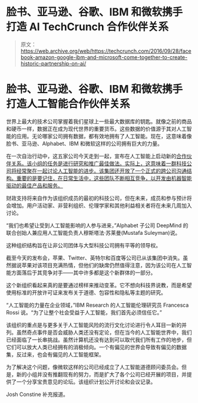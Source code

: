 # 脸书、亚马逊、谷歌、IBM 和微软携手打造 AI TechCrunch 合作伙伴关系

> 原文：<https://web.archive.org/web/https://techcrunch.com/2016/09/28/facebook-amazon-google-ibm-and-microsoft-come-together-to-create-historic-partnership-on-ai/>

# 脸书、亚马逊、谷歌、IBM 和微软携手打造人工智能合作伙伴关系

世界上最大的技术公司掌握着我们星球上一些最大数据库的钥匙。就像之前的商品和硬币一样，数据正在成为现代世界的重要货币。这些数据的价值源于其对人工智能的应用。无论哪家公司拥有数据，都有效地拥有了人工智能。现在，这意味着像脸书、亚马逊、Alphabet、IBM 和微软这样的公司拥有巨大的力量。

在一次自治行动中，这五家公司今天走到一起，宣布在人工智能上启动新的[合作伙伴关系。该小组的任务是进行研究和推广最佳做法。实际上，这意味着一群科技公司将经常聚在一起讨论人工智能的进步。该集团还开放了一个正式的跨公司沟通结构。重要的是要记住，在日常生活中，这些团队不断相互竞争，以开发由机器智能驱动的最佳产品和服务。](https://web.archive.org/web/20221117101140/http://www.partnershiponai.org/)

财政支持将来自作为该组织成员的最初的科技公司，但在未来，成员和参与预计将会增加。用户活动家、非营利组织、伦理学家和其他利益相关者将在未来几周加入讨论。

“我们也希望让受到人工智能影响的人参与进来，”Alphabet 子公司 DeepMind 的联合创始人兼应用人工智能负责人穆斯塔法·苏莱曼(Mustafa Suleyman)说。

这种组织结构旨在让非公司团体与大型科技公司拥有平等的领导权。

截至今天的发布会，苹果、Twitter、英特尔和百度等公司已从该集团中消失。虽然据说苹果对该项目充满热情，但他们的缺席仍然值得注意，因为该公司在人工智能方面落后于其竞争对手——其中许多都是这个新群体的一部分。

这个新组织看起来真的是要通过榜样来推动变革。它不想向科技界说教，而是希望使用标准的开放许可证来发布关于道德、包容性和隐私等主题的研究。

“人工智能的力量在企业领域，”IBM Research 的人工智能伦理研究员 Francesca Rossi 说。“为了让整个社会受益于人工智能，我们首先必须信任它。”

该组织的重点是与更多关于人工智能风险的流行文化讨论进行令人耳目一新的并列。虽然奇点事件是否会威胁人类还没有定论，但在当今的人工智能世界中，我们已经面临了一长串挑战。虽然计算机还没有达到可以取代我们所有工作的地步，但它们可以放大人类已经拥有的消极倾向。一个有偏见的世界会导致有偏见的数据集，反过来，也会有偏见的人工智能框架。

为了解决这个问题，像微软这样的公司已经成立了人工智能道德顾问委员会。但是，新的小组并没有推翻现有的努力，而是扩大了各个公司已经开展的项目，并提供了一个分享宝贵意见的论坛。该组织计划公开讨论和会议记录。

Josh Constine 补充报道。